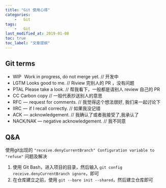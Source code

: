 ```yaml
---
title: "Git 使用心得"
categories:
    -   Git
tags:
    -   Git
last_modified_at: 2019-01-08
toc: true
toc_label: "文章提纲"
---
```


## Git terms

-   WIP   Work in progress, do not merge yet. // 开发中
-   LGTM Looks good to me. // Riview 完别人的 PR ，没有问题
-   PTAL Please take a look. // 帮我看下，一般都是请别人 review 自己的 PR
-   CC Carbon copy // 一般代表抄送别人的意思
-   RFC  —  request for comments. // 我觉得这个想法很好, 我们来一起讨论下
-   IIRC  —  if I recall correctly. // 如果我没记错
-   ACK  —  acknowledgement. // 我确认了或者我接受了,我承认了
-   NACK/NAK — negative acknowledgement. // 我不同意

## Q&A

使用git出现的 ` "receive.denyCurrentBranch" Configuration variable to "refuse" ` 问题及解决

1.  使用 Git Bash，进入项目的目录，然后输入 `git config receive.denyCurrentBranch ignore`，即可
2.  在仓库建立之前，使用 `git --bare init --shared`，然后建立仓库即可
